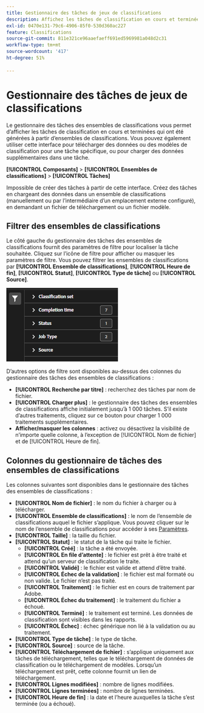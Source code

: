 ```yaml
---
title: Gestionnaire des tâches de jeux de classifications
description: Affichez les tâches de classification en cours et terminées, générées par des ensembles de classifications.
exl-id: 0470e131-79c6-4906-85f0-530d360ac227
feature: Classifications
source-git-commit: 811e321ce96aaefaeff691ed5969981a048d2c31
workflow-type: tm+mt
source-wordcount: '417'
ht-degree: 51%

---
```


# Gestionnaire des tâches de jeux de classifications

Le gestionnaire des tâches des ensembles de classifications vous permet d’afficher les tâches de classification en cours et terminées qui ont été générées à partir d’ensembles de classifications. Vous pouvez également utiliser cette interface pour télécharger des données ou des modèles de classification pour une tâche spécifique, ou pour charger des données supplémentaires dans une tâche.

**[!UICONTROL Composants]** > **[!UICONTROL Ensembles de classifications]** > **[!UICONTROL Tâches]**

Impossible de créer des tâches à partir de cette interface. Créez des tâches en chargeant des données dans un ensemble de classifications (manuellement ou par l’intermédiaire d’un emplacement externe configuré), en demandant un fichier de téléchargement ou un fichier modèle.

## Filtrer des ensembles de classifications

Le côté gauche du gestionnaire des tâches des ensembles de classifications fournit des paramètres de filtre pour localiser la tâche souhaitée. Cliquez sur l’icône de filtre pour afficher ou masquer les paramètres de filtre. Vous pouvez filtrer les ensembles de classifications par **[!UICONTROL Ensemble de classifications]**, **[!UICONTROL Heure de fin]**, **[!UICONTROL Statut]**, **[!UICONTROL Type de tâche]** ou **[!UICONTROL Source]**.

![Filtres de tâche des ensembles de classifications](../assets/classification-set-job-filters.png)

D’autres options de filtre sont disponibles au-dessus des colonnes du gestionnaire des tâches des ensembles de classifications :

* **[!UICONTROL Recherche par titre]** : recherchez des tâches par nom de fichier.
* **[!UICONTROL Charger plus]** : le gestionnaire des tâches des ensembles de classifications affiche initialement jusqu’à 1 000 tâches. S’il existe d’autres traitements, cliquez sur ce bouton pour charger 1 000 traitements supplémentaires.
* **Afficher/masquer les colonnes** : activez ou désactivez la visibilité de n’importe quelle colonne, à l’exception de [!UICONTROL Nom de fichier] et de [!UICONTROL Heure de fin].

## Colonnes du gestionnaire de tâches des ensembles de classifications

Les colonnes suivantes sont disponibles dans le gestionnaire des tâches des ensembles de classifications :

* **[!UICONTROL Nom de fichier]** : le nom du fichier à charger ou à télécharger.
* **[!UICONTROL Ensemble de classifications]** : le nom de l’ensemble de classifications auquel le fichier s’applique. Vous pouvez cliquer sur le nom de l’ensemble de classifications pour accéder à ses [Paramètres](manage/settings.md).
* **[!UICONTROL Taille]** : la taille du fichier.
* **[!UICONTROL Statut]** : le statut de la tâche qui traite le fichier.
   * **[!UICONTROL Créé]** : la tâche a été envoyée.
   * **[!UICONTROL En file d’attente]** : le fichier est prêt à être traité et attend qu’un serveur de classification le traite.
   * **[!UICONTROL Validé]** : le fichier est valide et attend d’être traité.
   * **[!UICONTROL Échec de la validation]** : le fichier est mal formaté ou non valide. Le fichier n’est pas traité.
   * **[!UICONTROL Traitement]** : le fichier est en cours de traitement par Adobe.
   * **[!UICONTROL Échec du traitement]** : le traitement du fichier a échoué.
   * **[!UICONTROL Terminé]** : le traitement est terminé. Les données de classification sont visibles dans les rapports.
   * **[!UICONTROL Échec]** : échec générique non lié à la validation ou au traitement.
* **[!UICONTROL Type de tâche]** : le type de tâche.
* **[!UICONTROL Source]** : source de la tâche.
* **[!UICONTROL Téléchargement de fichier]** : s’applique uniquement aux tâches de téléchargement, telles que le téléchargement de données de classification ou le téléchargement de modèles. Lorsqu’un téléchargement est prêt, cette colonne fournit un lien de téléchargement.
* **[!UICONTROL Lignes modifiées]** : nombre de lignes modifiées.
* **[!UICONTROL Lignes terminées]** : nombre de lignes terminées.
* **[!UICONTROL Heure de fin]** : la date et l’heure auxquelles la tâche s’est terminée (ou a échoué).
